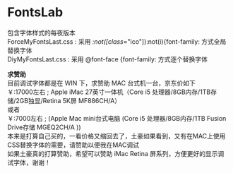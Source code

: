 # FontsLab
包含字体样式的每夜版本<br>
ForceMyFontsLast.css : 采用 *:not([class*="ico"]):not(i){font-family: 方式全局替换字体<br>
DiyMyFontsLast.css : 采用 @font-face {font-family: 方式逐个替换字体<br>

<b>求赞助</b><br>
目前调试字体都是在 WIN 下，求赞助 MAC 台式机一台，京东价如下<br>
￥:17000左右 ; Apple iMac 27英寸一体机（Core i5 处理器/8GB内存/1TB存储/2GB独显/Retina 5K屏 MF886CH/A）<br>
或者 <br>
￥:7000左右 ; (Apple Mac mini台式电脑 (Core i5 处理器/8GB内存/1TB Fusion Drive存储 MGEQ2CH/A ))<br>
本来是打算自己买的，一看价格又缩回去了，土豪如果看到，又有在MAC上使用CSS替换字体的需要，请赞助以便我在MAC调试<br>
如果土豪真的打算赞助，希望可以赞助 iMac Retina 屏系列，方便更好的显示调试字体，谢谢！
